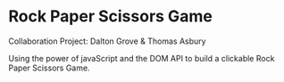 # Rock Paper Scissors Game



Collaboration Project: Dalton Grove & Thomas Asbury

Using the power of javaScript and the DOM API to build a clickable Rock Paper Scissors Game.